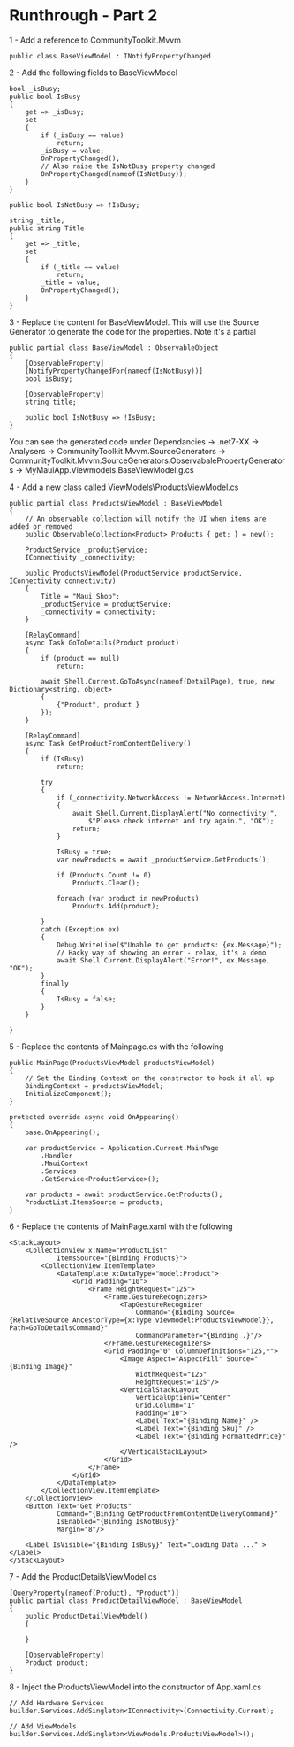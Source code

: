 # Runthrough - Part 2

1 - Add a reference to CommunityToolkit.Mvvm

    public class BaseViewModel : INotifyPropertyChanged

2 - Add the following fields to BaseViewModel


    bool _isBusy;
    public bool IsBusy
    {
        get => _isBusy;
        set
        {
            if (_isBusy == value)
                return;
            _isBusy = value;
            OnPropertyChanged();
            // Also raise the IsNotBusy property changed
            OnPropertyChanged(nameof(IsNotBusy));
        }
    }

    public bool IsNotBusy => !IsBusy;

    string _title;
    public string Title
    {
        get => _title;
        set
        {
            if (_title == value)
                return;
            _title = value;
            OnPropertyChanged();
        }
    }

3 - Replace the content for BaseViewModel. This will use the Source Generator to generate the code for the properties. Note it's a partial

    public partial class BaseViewModel : ObservableObject
    {
        [ObservableProperty]
        [NotifyPropertyChangedFor(nameof(IsNotBusy))]
        bool isBusy;

        [ObservableProperty]
        string title;

        public bool IsNotBusy => !IsBusy;
    }

You can see the generated code under Dependancies -> .net7-XX -> Analysers -> CommunityToolkit.Mvvm.SourceGenerators -> CommunityToolkit.Mvvm.SourceGenerators.ObservabalePropertyGenerators -> MyMauiApp.Viewmodels.BaseViewModel.g.cs

4 - Add a new class called ViewModels\ProductsViewModel.cs

	public partial class ProductsViewModel : BaseViewModel
	{
		// An observable collection will notify the UI when items are added or removed
		public ObservableCollection<Product> Products { get; } = new();

		ProductService _productService;
		IConnectivity _connectivity;

		public ProductsViewModel(ProductService productService, IConnectivity connectivity)
		{
			Title = "Maui Shop";
			_productService = productService;
			_connectivity = connectivity;
		}

		[RelayCommand]
		async Task GoToDetails(Product product)
		{
			if (product == null)
				return;

			await Shell.Current.GoToAsync(nameof(DetailPage), true, new Dictionary<string, object>
			{
				{"Product", product }
			});
		}

		[RelayCommand]
		async Task GetProductFromContentDelivery()
		{
			if (IsBusy)
				return;

			try
			{
				if (_connectivity.NetworkAccess != NetworkAccess.Internet)
				{
					await Shell.Current.DisplayAlert("No connectivity!",
						$"Please check internet and try again.", "OK");
					return;
				}

				IsBusy = true;
				var newProducts = await _productService.GetProducts();

				if (Products.Count != 0)
					Products.Clear();

				foreach (var product in newProducts)
					Products.Add(product);

			}
			catch (Exception ex)
			{
				Debug.WriteLine($"Unable to get products: {ex.Message}");
				// Hacky way of showing an error - relax, it's a demo
				await Shell.Current.DisplayAlert("Error!", ex.Message, "OK");
			}
			finally
			{
				IsBusy = false;
			}
		}

	}

5 - Replace the contents of Mainpage.cs with the following

	public MainPage(ProductsViewModel productsViewModel)
	{
		// Set the Binding Context on the constructor to hook it all up
		BindingContext = productsViewModel;
		InitializeComponent();
	}

    protected override async void OnAppearing()
	{
		base.OnAppearing();

		var productService = Application.Current.MainPage
			.Handler
			.MauiContext
			.Services
			.GetService<ProductService>();

		var products = await productService.GetProducts();
		ProductList.ItemsSource = products;
	}

6 - Replace the contents of MainPage.xaml with the following

    <StackLayout>
        <CollectionView x:Name="ProductList"
                ItemsSource="{Binding Products}">
            <CollectionView.ItemTemplate>
                <DataTemplate x:DataType="model:Product">
                    <Grid Padding="10">
                        <Frame HeightRequest="125">
                            <Frame.GestureRecognizers>
                                <TapGestureRecognizer 
                                    Command="{Binding Source={RelativeSource AncestorType={x:Type viewmodel:ProductsViewModel}}, Path=GoToDetailsCommand}"
                                    CommandParameter="{Binding .}"/>
                            </Frame.GestureRecognizers>
                            <Grid Padding="0" ColumnDefinitions="125,*">
                                <Image Aspect="AspectFill" Source="{Binding Image}"
                                    WidthRequest="125"
                                    HeightRequest="125"/>
                                <VerticalStackLayout
                                    VerticalOptions="Center"
                                    Grid.Column="1"
                                    Padding="10">
                                    <Label Text="{Binding Name}" />
                                    <Label Text="{Binding Sku}" />
                                    <Label Text="{Binding FormattedPrice}" />
                                </VerticalStackLayout>
                            </Grid>
                        </Frame>
                    </Grid>
                </DataTemplate>
            </CollectionView.ItemTemplate>
        </CollectionView>
        <Button Text="Get Products" 
                Command="{Binding GetProductFromContentDeliveryCommand}"
                IsEnabled="{Binding IsNotBusy}"
                Margin="8"/>

        <Label IsVisible="{Binding IsBusy}" Text="Loading Data ..." ></Label>
    </StackLayout>


7 - Add the ProductDetailsViewModel.cs

    [QueryProperty(nameof(Product), "Product")]
    public partial class ProductDetailViewModel : BaseViewModel
    {
        public ProductDetailViewModel()
        {

        }

        [ObservableProperty]
        Product product;
    }

8 - Inject the ProductsViewModel into the constructor of App.xaml.cs

    // Add Hardware Services
    builder.Services.AddSingleton<IConnectivity>(Connectivity.Current);

    // Add ViewModels
    builder.Services.AddSingleton<ViewModels.ProductsViewModel>();

